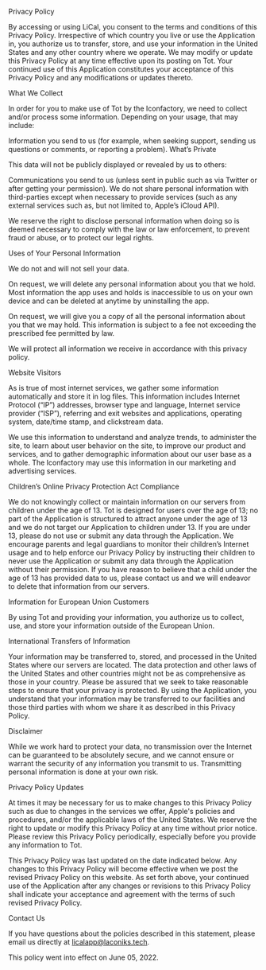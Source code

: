 Privacy Policy

By accessing or using LiCal, you consent to the terms and conditions of this Privacy Policy. Irrespective of which country you live or use the Application in, you authorize us to transfer, store, and use your information in the United States and any other country where we operate. We may modify or update this Privacy Policy at any time effective upon its posting on Tot. Your continued use of this Application constitutes your acceptance of this Privacy Policy and any modifications or updates thereto.

What We Collect

In order for you to make use of Tot by the Iconfactory, we need to collect and/or process some information. Depending on your usage, that may include:

Information you send to us (for example, when seeking support, sending us questions or comments, or reporting a problem).
What’s Private

This data will not be publicly displayed or revealed by us to others:

Communications you send to us (unless sent in public such as via Twitter or after getting your permission).
We do not share personal information with third-parties except when necessary to provide services (such as any external services such as, but not limited to, Apple’s iCloud API).

We reserve the right to disclose personal information when doing so is deemed necessary to comply with the law or law enforcement, to prevent fraud or abuse, or to protect our legal rights.

Uses of Your Personal Information

We do not and will not sell your data.

On request, we will delete any personal information about you that we hold. Most information the app uses and holds is inaccessible to us on your own device and can be deleted at anytime by uninstalling the app.

On request, we will give you a copy of all the personal information about you that we may hold. This information is subject to a fee not exceeding the prescribed fee permitted by law.

We will protect all information we receive in accordance with this privacy policy.

Website Visitors

As is true of most internet services, we gather some information automatically and store it in log files. This information includes Internet Protocol (“IP”) addresses, browser type and language, Internet service provider (“ISP”), referring and exit websites and applications, operating system, date/time stamp, and clickstream data.

We use this information to understand and analyze trends, to administer the site, to learn about user behavior on the site, to improve our product and services, and to gather demographic information about our user base as a whole. The Iconfactory may use this information in our marketing and advertising services.

Children’s Online Privacy Protection Act Compliance

We do not knowingly collect or maintain information on our servers from children under the age of 13. Tot is designed for users over the age of 13; no part of the Application is structured to attract anyone under the age of 13 and we do not target our Application to children under 13. If you are under 13, please do not use or submit any data through the Application. We encourage parents and legal guardians to monitor their children’s Internet usage and to help enforce our Privacy Policy by instructing their children to never use the Application or submit any data through the Application without their permission. If you have reason to believe that a child under the age of 13 has provided data to us, please contact us and we will endeavor to delete that information from our servers.

Information for European Union Customers

By using Tot and providing your information, you authorize us to collect, use, and store your information outside of the European Union.

International Transfers of Information

Your information may be transferred to, stored, and processed in the United States where our servers are located. The data protection and other laws of the United States and other countries might not be as comprehensive as those in your country. Please be assured that we seek to take reasonable steps to ensure that your privacy is protected. By using the Application, you understand that your information may be transferred to our facilities and those third parties with whom we share it as described in this Privacy Policy.

Disclaimer

While we work hard to protect your data, no transmission over the Internet can be guaranteed to be absolutely secure, and we cannot ensure or warrant the security of any information you transmit to us. Transmitting personal information is done at your own risk.

Privacy Policy Updates

At times it may be necessary for us to make changes to this Privacy Policy such as due to changes in the services we offer, Apple's policies and procedures, and/or the applicable laws of the United States. We reserve the right to update or modify this Privacy Policy at any time without prior notice. Please review this Privacy Policy periodically, especially before you provide any information to Tot.

This Privacy Policy was last updated on the date indicated below. Any changes to this Privacy Policy will become effective when we post the revised Privacy Policy on this website. As set forth above, your continued use of the Application after any changes or revisions to this Privacy Policy shall indicate your acceptance and agreement with the terms of such revised Privacy Policy.

Contact Us

If you have questions about the policies described in this statement, please email us directly at licalapp@laconiks.tech.

This policy went into effect on June 05, 2022.